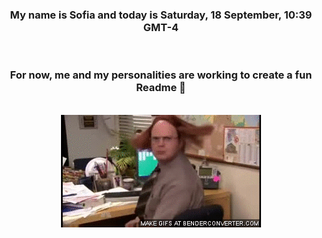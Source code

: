 


<div align="center">
<h3 >My name is Sofia and today is Saturday, 18 September, 10:39 GMT-4</h3><br>
<h3 >For now, me and my personalities are working to create a fun Readme 👋
</h3><br>
<img src='img/dwight.gif' alt='working...'/>
</div>
